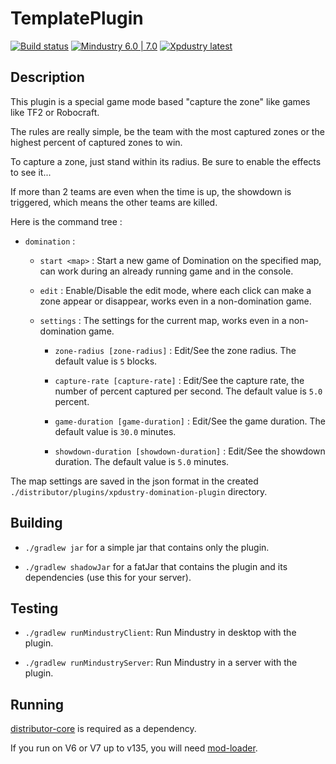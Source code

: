 # TemplatePlugin

[![Build status](https://github.com/Xpdustry/TemplatePlugin/actions/workflows/commit.yml/badge.svg?branch=master&event=push)](https://github.com/Xpdustry/TemplatePlugin/actions/workflows/commit.yml)
[![Mindustry 6.0 | 7.0 ](https://img.shields.io/badge/Mindustry-6.0%20%7C%207.0-ffd37f)](https://github.com/Anuken/Mindustry/releases)
[![Xpdustry latest](https://repo.xpdustry.fr/api/badge/latest/snapshots/fr/xpdustry/template-plugin?color=00FFFF&name=TemplatePlugin&prefix=v)](https://github.com/Xpdustry/TemplatePlugin/releases)

## Description

This plugin is a special game mode based "capture the zone" like games like TF2 or Robocraft.

The rules are really simple, be the team with the most captured zones or the highest percent of captured zones to win.

To capture a zone, just stand within its radius. Be sure to enable the effects to see it...

If more than 2 teams are even when the time is up, the showdown is triggered, which means the other teams are killed.

Here is the command tree :

- `domination` :

  - `start <map>` : Start a new game of Domination on the specified map, can work during an already running game and in the console. 

  - `edit` : Enable/Disable the edit mode, where each click can make a zone appear or disappear, works even in a non-domination game.

  - `settings` : The settings for the current map, works even in a non-domination game.

    - `zone-radius [zone-radius]` : Edit/See the zone radius. The default value is `5` blocks.

    - `capture-rate [capture-rate]` : Edit/See the capture rate, the number of percent captured per second. The default value is `5.0` percent.

    - `game-duration [game-duration]` : Edit/See the game duration. The default value is `30.0` minutes.

    - `showdown-duration [showdown-duration]` : Edit/See the showdown duration. The default value is `5.0` minutes.

The map settings are saved in the json format in the created `./distributor/plugins/xpdustry-domination-plugin` directory.

## Building

- `./gradlew jar` for a simple jar that contains only the plugin.

- `./gradlew shadowJar` for a fatJar that contains the plugin and its dependencies (use this for your server).

## Testing

- `./gradlew runMindustryClient`: Run Mindustry in desktop with the plugin.

- `./gradlew runMindustryServer`: Run Mindustry in a server with the plugin.

## Running

[distributor-core](https://github.com/Xpdustry/Distributor) is required as a dependency.

If you run on V6 or V7 up to v135, you will need [mod-loader](https://github.com/Xpdustry/ModLoaderPlugin).
